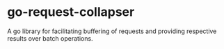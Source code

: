 # go-request-collapser
A go library for facilitating buffering of requests and providing respective results over batch operations.
